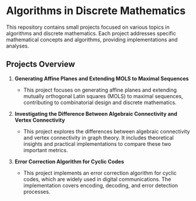 # Algorithms in Discrete Mathematics

This repository contains small projects focused on various topics in algorithms and discrete mathematics. Each project addresses specific mathematical concepts and algorithms, providing implementations and analyses.

## Projects Overview

1. **Generating Affine Planes and Extending MOLS to Maximal Sequences**
   - This project focuses on generating affine planes and extending mutually orthogonal Latin squares (MOLS) to maximal sequences, contributing to combinatorial design and discrete mathematics.

2. **Investigating the Difference Between Algebraic Connectivity and Vertex Connectivity**
   - This project explores the differences between algebraic connectivity and vertex connectivity in graph theory. It includes theoretical insights and practical implementations to compare these two important metrics.

3. **Error Correction Algorithm for Cyclic Codes**
   - This project implements an error correction algorithm for cyclic codes, which are widely used in digital communications. The implementation covers encoding, decoding, and error detection processes.


